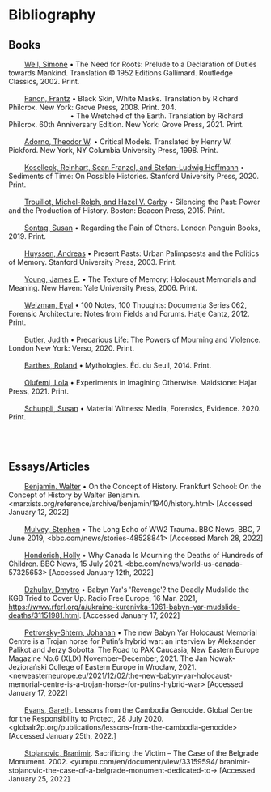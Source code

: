 <div class="half-height">

# Bibliography

</div>

## Books

&nbsp;&nbsp;&nbsp;&nbsp;&nbsp;&nbsp;&nbsp;
<u>Weil, Simone</u> • The Need for Roots: Prelude to a Declaration of Duties towards Mankind. Translation © 1952 Editions Gallimard. Routledge Classics, 2002. Print.
<br><br>&nbsp;&nbsp;&nbsp;&nbsp;&nbsp;&nbsp;&nbsp;
<u>Fanon, Frantz</u> • Black Skin, White Masks. Translation by Richard Philcrox. New York: Grove Press, 2008. Print. 204.
<br>&nbsp;&nbsp;&nbsp;&nbsp;&nbsp;&nbsp;&nbsp;&nbsp;&nbsp;&nbsp;&nbsp;&nbsp;&nbsp;&nbsp;&nbsp;&nbsp;&nbsp;&nbsp;&nbsp;&nbsp;&nbsp;&nbsp;&nbsp;&nbsp;&nbsp;&nbsp;&nbsp;&nbsp;&nbsp;&nbsp; • 
The Wretched of the Earth. Translation by Richard Philcrox. 60th Anniversary Edition. New York: Grove Press, 2021. Print.
<br><br>&nbsp;&nbsp;&nbsp;&nbsp;&nbsp;&nbsp;&nbsp;
<u>Adorno, Theodor W</u>. • Critical Models. Translated by Henry W. Pickford. New York, NY Columbia University Press, 1998. Print.
<br><br>&nbsp;&nbsp;&nbsp;&nbsp;&nbsp;&nbsp;&nbsp;
<u>Koselleck, Reinhart, Sean Franzel, and Stefan-Ludwig Hoffmann</u> • Sediments of Time: On Possible Histories. Stanford University Press, 2020. Print.
<br><br>&nbsp;&nbsp;&nbsp;&nbsp;&nbsp;&nbsp;&nbsp;
<u>Trouillot, Michel-Rolph, and Hazel V. Carby</u> • Silencing the Past: Power and the Production of History. Boston: Beacon Press, 2015. Print.
<br><br>&nbsp;&nbsp;&nbsp;&nbsp;&nbsp;&nbsp;&nbsp;
<u> Sontag, Susan</u> • Regarding the Pain of Others. London Penguin Books, 2019. Print.
<br><br>&nbsp;&nbsp;&nbsp;&nbsp;&nbsp;&nbsp;&nbsp;
<u>Huyssen, Andreas</u> • Present Pasts: Urban Palimpsests and the Politics of Memory. Stanford University Press, 2003. Print.
<br><br>&nbsp;&nbsp;&nbsp;&nbsp;&nbsp;&nbsp;&nbsp;
<u>Young, James E</u>. • The Texture of Memory: Holocaust Memorials and Meaning. New Haven: Yale University Press, 2006. Print.
<br><br>&nbsp;&nbsp;&nbsp;&nbsp;&nbsp;&nbsp;&nbsp;
<u>Weizman, Eyal</u> • 100 Notes, 100 Thoughts: Documenta Series 062, Forensic Architecture: Notes from Fields and Forums. Hatje Cantz, 2012. Print. 
<br><br>&nbsp;&nbsp;&nbsp;&nbsp;&nbsp;&nbsp;&nbsp;
<u>Butler, Judith</u> • Precarious Life: The Powers of Mourning and Violence. London New York: Verso, 2020. Print.
<br><br>&nbsp;&nbsp;&nbsp;&nbsp;&nbsp;&nbsp;&nbsp;
<u>Barthes, Roland</u> • Mythologies. Éd. du Seuil, 2014. Print.
<br><br>&nbsp;&nbsp;&nbsp;&nbsp;&nbsp;&nbsp;&nbsp;
<u>Olufemi, Lola</u> • Experiments in Imagining Otherwise. Maidstone: Hajar Press, 2021. Print.
<br><br>&nbsp;&nbsp;&nbsp;&nbsp;&nbsp;&nbsp;&nbsp;
<u>Schuppli, Susan</u> • Material Witness: Media, Forensics, Evidence. 2020. Print.


<br><br>
## Essays/Articles

&nbsp;&nbsp;&nbsp;&nbsp;&nbsp;&nbsp;&nbsp;
<u>Benjamin, Walter</u> • On the Concept of History. Frankfurt School: On the Concept of History by Walter Benjamin</u>. <marxists.org/reference/archive/benjamin/1940/history.html> [Accessed January 12, 2022]
<br><br>&nbsp;&nbsp;&nbsp;&nbsp;&nbsp;&nbsp;&nbsp;
<u>Mulvey, Stephen</u> • The Long Echo of WW2 Trauma. BBC News, BBC, 7 June 2019, <bbc.com/news/stories-48528841> [Accessed March 28, 2022]
<br><br>&nbsp;&nbsp;&nbsp;&nbsp;&nbsp;&nbsp;&nbsp;
<u>Honderich, Holly</u> • Why Canada Is Mourning the Deaths of Hundreds of Children. BBC News, 15 July 2021. <bbc.com/news/world-us-canada-57325653> [Accessed January 12th, 2022]
<br><br>&nbsp;&nbsp;&nbsp;&nbsp;&nbsp;&nbsp;&nbsp;
<u>Dzhulay, Dmytro</u> • Babyn Yar's 'Revenge'? the Deadly Mudslide the KGB Tried to Cover Up. Radio Free Europe, 16 Mar. 2021, https://www.rferl.org/a/ukraine-kurenivka-1961-babyn-yar-mudslide-deaths/31151981.html. [Accessed January 17, 2022]
<br><br>&nbsp;&nbsp;&nbsp;&nbsp;&nbsp;&nbsp;&nbsp;
<u>Petrovsky-Shtern, Johanan</u> • The new Babyn Yar Holocaust Memorial Centre is a Trojan horse for Putin’s hybrid war: an interview by Aleksander Palikot and Jerzy Sobotta. The Road to PAX Caucasia, New Eastern Europe Magazine No.6 (XLIX) November–December, 2021. The Jan Nowak-Jeziorański College of Eastern Europe in Wrocław, 2021. <neweasterneurope.eu/2021/12/02/the-new-babyn-yar-holocaust-memorial-centre-is-a-trojan-horse-for-putins-hybrid-war>  [Accessed January 17, 2022]
<br><br>&nbsp;&nbsp;&nbsp;&nbsp;&nbsp;&nbsp;&nbsp;
<u>Evans, Gareth</u>. Lessons from the Cambodia Genocide. Global Centre for the Responsibility to Protect, 28 July 2020. <globalr2p.org/publications/lessons-from-the-cambodia-genocide>  [Accessed January 25th, 2022.]
<br><br>&nbsp;&nbsp;&nbsp;&nbsp;&nbsp;&nbsp;&nbsp;
<u>Stojanovic, Branimir</u>. Sacrificing the Victim – The Case of the Belgrade Monument. 2002. <yumpu.com/en/document/view/33159594/ branimir-stojanovic-the-case-of-a-belgrade-monument-dedicated-to-> [Accessed January 25, 2022]
